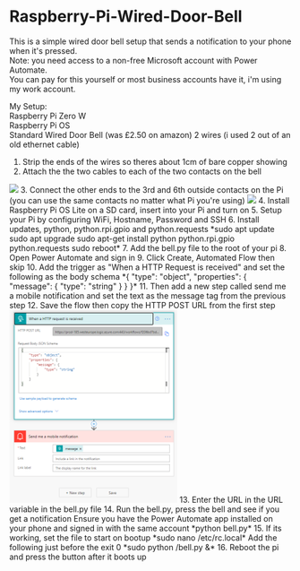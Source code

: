 # Raspberry-Pi-Wired-Door-Bell

This is a simple wired door bell setup that sends a notification to your phone when it's pressed.  
Note: you need access to a non-free Microsoft account with Power Automate.  
You can pay for this yourself or most business accounts have it, i'm using my work account.  

My Setup:  
Raspberry Pi Zero W  
Raspberry Pi OS  
Standard Wired Door Bell (was £2.50 on amazon)
2 wires (i used 2 out of an old ethernet cable)

1. Strip the ends of the wires so theres about 1cm of bare copper showing
2. Attach the the two cables to each of the two contacts on the bell
<img src="images/bell_back.jpg" width="300">
3. Connect the other ends to the 3rd and 6th outside contacts on the Pi (you can use the same contacts no matter what Pi you're using)
<img src="images/pi_gpio.jpg" width="300">
4. Install Raspberry Pi OS Lite on a SD card, insert into your Pi and turn on
5. Setup your Pi by configuring WiFi, Hostname, Password and SSH
6. Install updates, python, python.rpi.gpio and python.requests
    *sudo apt update  
    sudo apt upgrade  
    sudo apt-get install python python.rpi.gpio python.requests  
    sudo reboot*
7. Add the bell.py file to the root of your pi
8. Open Power Automate and sign in
9. Click Create, Automated Flow then skip
10. Add the trigger as "When a HTTP Request is received" and set the following as the body schema
    *{  
        "type": "object",  
        "properties": {  
            "message": {  
                    "type": "string"  
                }  
            }  
    }*  
11. Then add a new step called send me a mobile notification and set the text as the message tag from the previous step
12. Save the flow then copy the HTTP POST URL from the first step
<img src="images/post_notification_flow.PNG" width="300">
13. Enter the URL in the URL variable in the bell.py file
14. Run the bell.py, press the bell and see if you get a notification  
Ensure you have the Power Automate app installed on your phone and signed in with the same account
    *python bell.py*
15. If its working, set the file to start on bootup
    *sudo nano /etc/rc.local*
    Add the following just before the exit 0
    *sudo python /bell.py &*
16. Reboot the pi and press the button after it boots up
